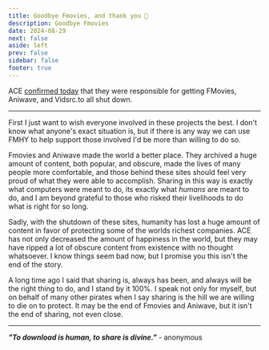 ```yaml
---
title: Goodbye Fmovies, and thank you 🤍
description: Goodbye Fmovies
date: 2024-08-29
next: false
aside: left
prev: false
sidebar: false
footer: true
---
```


<Post authors="['nbats']"/>

ACE [confirmed today](https://torrentfreak.com/fmovies-piracy-ring-was-shut-down-by-vietnam-assisted-by-ace-240829/) that they were responsible for getting FMovies, Aniwave, and Vidsrc.to all shut down.

***

First I just want to wish everyone involved in these projects the best. I don't know what anyone's exact situation is, but if there is any way we can use FMHY to help support those involved I'd be more than willing to do so.

Fmovies and Aniwave made the world a better place. They archived a huge amount of content, both popular, and obscure, made the lives of many people more comfortable, and those behind these sites should feel very proud of what they were able to accomplish. Sharing in this way is exactly what computers were meant to do, its exactly what *humans* are meant to do, and I am beyond grateful to those who risked their livelihoods to do what is right for so long.

Sadly, with the shutdown of these sites, humanity has lost a huge amount of content in favor of protecting some of the worlds richest companies. ACE has not only decreased the amount of happiness in the world, but they may have ripped a lot of obscure content from existence with no thought whatsoever. I know things seem bad now, but I promise you this isn't the end of the story. 

A long time ago I said that sharing is, always has been, and always will be the right thing to do, and I stand by it 100%. I speak not only for myself, but on behalf of many other pirates when I say sharing is the hill we are willing to die on to protect. It may be the end of Fmovies and Aniwave, but it isn't the end of sharing, not even close.

***

***"To download is human, to share is divine."*** - anonymous
